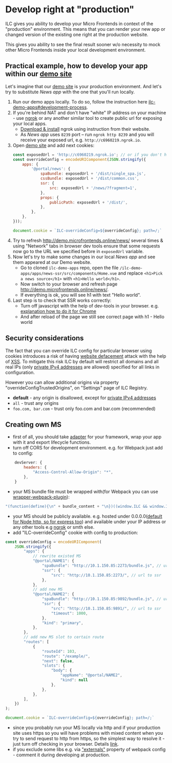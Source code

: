 # Develop right at "production"

ILC gives you ability to develop your Micro Frontends in context of the "production" environment.
This means that you can render your new app or changed version of the existing one right at the 
production website.

This gives you ability to see the final result sooner w/o necessity to mock other Micro Frontends inside your
local development environment.

## Practical example, how to develop your app within our [demo site](http://demo.microfrontends.online/news/)

Let's imagine that our [demo site](http://demo.microfrontends.online/news/) is your production environment.
And let's try to substitute _News app_ with the one that you'll run locally.

1. Run our demo apps locally. To do so, follow the instruction here [ilc-demo-apps#development-process](https://github.com/namecheap/ilc-demo-apps#development-process).
1. If you're behind NAT and don't have "white" IP address on your machine - use [ngrok](https://ngrok.com/) or any another similar tool to create public url for exposing your local apps.
    - [Download & install](https://ngrok.com/download) ngrok using instruction from their website.
    - As _News app_ uses `8239` port – run `ngrok http 8239` and you will receive your exposed url, e.g. `http://c6960219.ngrok.io`.
1. Open [demo site](http://demo.microfrontends.online/news/) and add next cookies:
    ```javascript
    const exposedUrl = 'http://c6960219.ngrok.io'; // or if you don't have NAT - http://YOUR_PUBLIC_IP:8239
    const overrideConfig = encodeURIComponent(JSON.stringify({
        apps: {
            '@portal/news': {
                spaBundle: exposedUrl + '/dist/single_spa.js',
                cssBundle: exposedUrl + '/dist/common.css',
                ssr: {
                    src: exposedUrl + '/news/?fragment=1',
                },
                props: {
                    publicPath: exposedUrl + '/dist/',
                },
            },
        },
    }));

    document.cookie = `ILC-overrideConfig=${overrideConfig}; path=/;`
    ```
1. Try to refresh http://demo.microfrontends.online/news/ several times & using "Network" tabs in browser dev tools ensure 
that some requests now go to the URL we specified before in `exposedUrl` variable.
1. Now let's try to make some changes in our local _News app_ and see them appeared at our Demo website.
    - Go to cloned `ilc-demo-apps` repo, open the file `/ilc-demo-apps/apps/news-ssr/src/components/Home.vue` and replace `<h1>Pick a news source</h1>` with `<h1>Hello world</h1>`.
    - Now switch to your browser and refresh page http://demo.microfrontends.online/news/.
    - If everything is ok, you will see h1 with text "Hello world".
1. Last step is to check that SSR works correctly:
    - Turn off javascript with the help of dev-tools in your browser. e.g. [explanation how to do it for Chrome](https://developers.google.com/web/tools/chrome-devtools/javascript/disable)
    - And after reload of the page we still see correct page with h1 - Hello world



## Security considerations

The fact that you can override ILC config for particular browser using cookies introduces a risk of having 
[website defacement](https://en.wikipedia.org/wiki/Website_defacement) attack with the help of [XSS](https://owasp.org/www-community/attacks/xss/).
To mitigate this risk ILC by default will restrict all domains and all real IPs (only [private IPv4 addresses](https://en.wikipedia.org/wiki/Private_network) are allowed) specified for all links in configuration. 

However you can allow additional origins via property "overrideConfigTrustedOrigins", on "Settings" page of ILC Registry.
- **default** - any origin is disallowed, except for [private IPv4 addresses](https://en.wikipedia.org/wiki/Private_network)
- `all` - trust any origins
- `foo.com, bar.com` - trust only foo.com and bar.com (recommended)

## Creating own MS
- first of all, you should take [adapter](https://single-spa.js.org/docs/ecosystem) for your framework, wrap your app with it and export lifecycle functions.
- turn off CORS for development environment.
e.g. for Webpack just add to config:
```js
    devServer: {
        headers: {
            "Access-Control-Allow-Origin": "*",
        },
    }
```
- your MS bundle file must be wrapped with(for Webpack you can use [wrapper-webpack-plugin](https://www.npmjs.com/package/wrapper-webpack-plugin)):
```js
"(function(define){\n" + bundle_content + "\n})((window.ILC && window.ILC.define) || window.define);"
```

- your MS should be publicly available. e.g. hosted under 0.0.0.0([default for Node http, so for express too](https://nodejs.org/api/net.html#net_server_listen_port_host_backlog_callback)) and available under your IP address or any other tools e.g [ngrok](https://ngrok.com/) or smth else.
- add "ILC-overrideConfig" cookie with config to production:
```js
const overrideConfig = encodeURIComponent(
    JSON.stringify({
        "apps": {
            // rewrite existed MS
            "@portal/NAME1": {
                "spaBundle": "http://10.1.150.85:2273/bundle.js", // url to bundle
                "ssr": {
                    "src": "http://10.1.150.85:2273/", // url to ssr
                },
            },
            // add new MS
            "@portal/NAME2": {
                "spaBundle": "http://10.1.150.85:9892/bundle.js", // url to bundle
                "ssr": {
                    "src": "http://10.1.150.85:9891/", // url to ssr
                    "timeout": 1000,
                },
                "kind": "primary",
            },
        },
        // add new MS slot to certain route
        "routes": [
            {
                "routeId": 103,
                "route": "/example/",
                "next": false,
                "slots": {
                    "body": {
                        "appName": "@portal/NAME2",
                        "kind": null
                    },
                },
            },
        ],
    })
);

document.cookie = `ILC-overrideConfig=${overrideConfig}; path=/;`

```
- since you probably run your MS locally via http and if your production site uses https so you will have problems with mixed content when you try to send request to http from https, so the simplest way to resolve it - just turn off checking in your browser. Details [link](https://docs.adobe.com/content/help/en/target/using/experiences/vec/troubleshoot-composer/mixed-content.html).
- if you exclude some libs e.g. via ["externals"](https://github.com/namecheap/ilc/blob/e1ea372f822fc95790e73743c5ad7ddf31e3c892/devFragments/people/webpack.config.js#L95) property of webpack config - comment it during developing at production.
